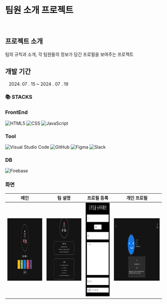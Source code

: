 # 팀원 소개 프로젝트
<br>

## 프로젝트 소개
팀의 규칙과 소개, 각 팀원들의 정보가 담긴 프로필을 보여주는 프로젝트

## 개발 기간
  &nbsp;&nbsp;&nbsp;2024. 07 . 15 ~ 2024 . 07 . 19

### 📚 STACKS

### FrontEnd
![HTML5](https://img.shields.io/badge/html5-%23E34F26.svg?style=for-the-badge&logo=html5&logoColor=white)
![CSS](https://img.shields.io/badge/css3-%231572B6.svg?style=for-the-badge&logo=css3&logoColor=white)
![JavaScript](https://img.shields.io/badge/javascript-%23323330.svg?style=for-the-badge&logo=javascript&logoColor=%23F7DF1E)

### Tool
![Visual Studio Code](https://img.shields.io/badge/Visual%20Studio%20Code-0078d7.svg?style=for-the-badge&logo=visual-studio-code&logoColor=white)
![GitHub](https://img.shields.io/badge/github-%23121011.svg?style=for-the-badge&logo=github&logoColor=white)
![Figma](https://img.shields.io/badge/figma-%23F24E1E.svg?style=for-the-badge&logo=figma&logoColor=white)
![Slack](https://img.shields.io/badge/Slack-4A154B?style=for-the-badge&logo=slack&logoColor=white)

### DB
![Firebase](https://img.shields.io/badge/firebase-a08021?style=for-the-badge&logo=firebase&logoColor=ffcd34)

### 화면
| 메인 | 팀 설명  | 프로필 등록 | 개인 프로필 |
| :------------: | :------------: |:------------:|:------------:|
|<img src="https://github.com/firstTeamOnBoard/onBoard/blob/main/img/mainPage.png" width="300" height="200"/>|<img src="https://github.com/firstTeamOnBoard/onBoard/blob/main/img/teamPage.png" width="300" height="200"/>|<img src="https://github.com/firstTeamOnBoard/onBoard/blob/main/img/registerPage.png" width="200" height="300"/>|<img src="https://github.com/firstTeamOnBoard/onBoard/blob/main/img/infoPage.png" width="400" height="200"/>|
